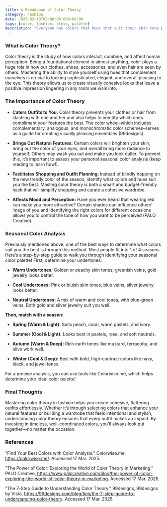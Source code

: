 ```yaml
---
title: A Breakdown of Color Theory
category: Fashion
date: 2025-03-18T09:00:00.000+00:00
tags: [color, fashion, style, palette]
description: "Everyone has colors that hues that suit their skin tone perfectly; some may make you radiate while others seem to wash you away. Understanding color theory is the ultimate hack to transform your fashion choices, upgrading your style entirely. By harnessing the unlimited power of this science-backed discovery, learn how different colors influence mood and others’ perception of yourself. After reading, you’ll have reinvented your identity to be polished and put-together–with minimal effort."
---
```

### **What is Color Theory?**
Color theory is the study of how colors interact, combine, and affect human perception. Being a foundational element in almost anything, color plays a huge role in how our clothes, shoes, accessories, and even hair are seen by others. Mastering the ability to style yourself using hues that complement ourselves is crucial to looking sophisticated, elegant, and overall pleasing to the eye. This theory allows us to create visually cohesive looks that leave a positive impression lingering in any room we walk into.

### **The Importance of Color Theory**

- **Caters Outfits to You:** Color theory prevents your clothes or hair from clashing with one another and also helps to identify which ones compliment your features the best. The color wheel–which includes complementary, analogous, and monochromatic color schemes–serves as a guide for creating visually pleasing ensembles (99designs). 

- **Brings Out Natural Features:** Certain colors will brighten your skin, bring out the color of your eyes, and overall bring more radiance to yourself. Others may wash you out and make you look duller. To prevent this, it’s important to assess your personal seasonal color analysis (keep reading to learn how!).

- **Facilitates Shopping and Outfit Planning:** Instead of blindly hopping on the new trendy color of the season, identify what colors and hues suit you the best. Masting color theory is both a smart and budget-friendly hack that will simplify shopping and curate a cohesive wardrobe. 

- **Affects Mood and Perception:** Have you ever heard that wearing red can make you more attractive? Certain shades can influence others’ image of you and identifying the right colors for different occasions allows you to control the tone of how you want to be perceived (PALO Creative). 

### **Seasonal Color Analysis**
Previously mentioned above, one of the best ways to determine what colors suit you the best is through this method. Most people fit into 1 of 4 seasons. Here’s a step-by-step guide to walk you through identifying your seasonal color palette!
First, determine your undertones:

- **Warm Undertones:** Golden or peachy skin tones, greenish veins, gold jewelry looks better.

- **Cool Undertones:** Pink or bluish skin tones, blue veins, silver jewelry looks better.

- **Neutral Undertones:** A mix of warm and cool tones, with blue-green veins. Both gold and silver jewelry suit you well.

**Then, match with a season:**

- **Spring (Warm & Light):** Suits peach, coral, warm pastels, and ivory.

- **Summer (Cool & Light):** Looks best in pastels, rose, and soft neutrals.

- **Autumn (Warm & Deep):** Rich earth tones like mustard, terracotta, and olive work well.

- **Winter (Cool & Deep):** Best with bold, high-contrast colors like navy, black, and jewel tones.

For a precise analysis, you can use tools like Colorwise.me, which helps determine your ideal color palette!

### **Final Thoughts**
Mastering color theory in fashion helps you create cohesive, flattering outfits effortlessly. Whether it’s through selecting colors that enhance your natural features or building a wardrobe that feels intentional and stylish, understanding color theory ensures that every outfit makes an impact. By investing in timeless, well-coordinated colors, you’ll always look put together—no matter the occasion.

### **References**
"Find Your Best Colors with Color Analysis." Colorwise.me, https://colorwise.me/. Accessed 17 Mar. 2025.

"The Power of Color: Exploring the World of Color Theory in Marketing." PALO Creative, https://www.palocreative.com/blog/the-power-of-color-exploring-the-world-of-color-theory-in-marketing. Accessed 17 Mar. 2025.

"The 7-Step Guide to Understanding Color Theory." 99designs, 99designs by Vista, https://99designs.com/blog/tips/the-7-step-guide-to-understanding-color-theory. Accessed 17 Mar. 2025.
